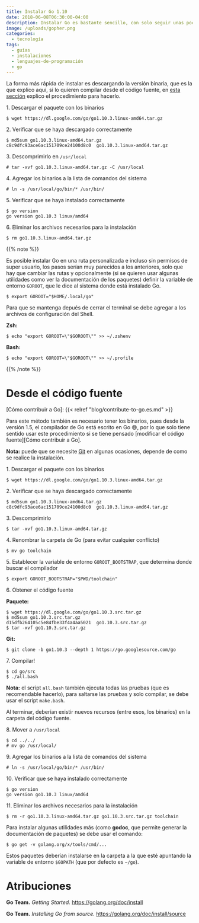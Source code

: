 ```yaml
---
title: Instalar Go 1.10
date: 2018-06-08T06:30:00-04:00
description: Instalar Go es bastante sencillo, con solo seguir unas pocas instrucciones cualquiera puede hacerlo.
image: /uploads/gopher.png
categories:
  - tecnología
tags:
  - guías
  - instalaciones
  - lenguajes-de-programación
  - go
---
```


La forma más rápida de instalar es descargando la versión binaria, que es la
que explico aquí, si lo quieren compilar desde el código fuente, en
[esta sección](#desde-el-código-fuente) explico el procedimiento para
hacerlo.

1\. Descargar el paquete con los binarios

```shell-session
$ wget https://dl.google.com/go/go1.10.3.linux-amd64.tar.gz
```

2\. Verificar que se haya descargado correctamente

```shell-session
$ md5sum go1.10.3.linux-amd64.tar.gz
c8c9dfc93ace6ac151709ce24100d8c0  go1.10.3.linux-amd64.tar.gz
```

3\. Descomprimirlo en `/usr/local`

```shell-session
# tar -xvf go1.10.3.linux-amd64.tar.gz -C /usr/local
```

4\. Agregar los binarios a la lista de comandos del sistema

```shell-session
# ln -s /usr/local/go/bin/* /usr/bin/
```

5\. Verificar que se haya instalado correctamente

```shell-session
$ go version
go version go1.10.3 linux/amd64
```

6\. Eliminar los archivos necesarios para la instalación

```shell-session
$ rm go1.10.3.linux-amd64.tar.gz
```

{{% note %}}

Es posible instalar Go en una ruta personalizada e incluso sin permisos de
super usuario, los pasos serían muy parecidos a los anteriores, solo que hay
que cambiar las rutas y opcionalmente (si se quieren usar algunas utilidades
como ver la documentación de los paquetes) definir la variable de entorno
`GOROOT`, que le dice al sistema donde está instalado Go.

```shell-session
$ export GOROOT="$HOME/.local/go"
```

Para que se mantenga depués de cerrar el terminal se debe agregar a los
archivos de configuración del Shell.

**Zsh:**

```shell-session
$ echo "export GOROOT=\"$GOROOT\"" >> ~/.zshenv
```

**Bash:**

```shell-session
$ echo "export GOROOT=\"$GOROOT\"" >> ~/.profile
```

{{% /note %}}

# Desde el código fuente

<!--lint disable no-undefined-references no-shortcut-reference-link-->

[Cómo contribuir a Go]: {{< relref "blog/contribute-to-go.es.md" >}}

Para este método también es necesario tener los binarios, pues desde la
versión 1.5, el compilador de Go está escrito en Go 😅, por lo que solo
tiene sentido usar este procedimiento si se tiene pensado [modificar el código
fuente][Cómo contribuir a Go].

<!--lint enable no-undefined-references no-shortcut-reference-link-->

**Nota:** puede que se necesite [Git](https://git-scm.com/) en algunas
ocasiones, depende de como se realice la instalación.

1\. Descargar el paquete con los binarios

```shell-session
$ wget https://dl.google.com/go/go1.10.3.linux-amd64.tar.gz
```

2\. Verificar que se haya descargado correctamente

```shell-session
$ md5sum go1.10.3.linux-amd64.tar.gz
c8c9dfc93ace6ac151709ce24100d8c0  go1.10.3.linux-amd64.tar.gz
```

3\. Descomprimirlo

```shell-session
$ tar -xvf go1.10.3.linux-amd64.tar.gz
```

4\. Renombrar la carpeta de Go (para evitar cualquier conflicto)

```shell-session
$ mv go toolchain
```

5\. Establecer la variable de entorno `GOROOT_BOOTSTRAP`, que determina donde
   buscar el compilador

```shell-session
$ export GOROOT_BOOTSTRAP="$PWD/toolchain"
```

6\. Obtener el código fuente

**Paquete:**

```shell-session
$ wget https://dl.google.com/go/go1.10.3.src.tar.gz
$ md5sum go1.10.3.src.tar.gz
d15dfb264105c5e84fbe33f4a4aa5021  go1.10.3.src.tar.gz
$ tar -xvf go1.10.3.src.tar.gz
```

**Git:**

```shell-session
$ git clone -b go1.10.3 --depth 1 https://go.googlesource.com/go
```

7\. Compilar!

```shell-session
$ cd go/src
$ ./all.bash
```

**Nota:** el script `all.bash` también ejecuta todas las pruebas (que es
recomendable hacerlo), para saltarse las pruebas y solo compilar, se debe usar
el script `make.bash`.

Al terminar, deberían existir nuevos recursos (entre esos, los binarios) en la
carpeta del código fuente.

8\. Mover a `/usr/local`

```shell-session
$ cd ../../
# mv go /usr/local/
```

9\. Agregar los binarios a la lista de comandos del sistema

```shell-session
# ln -s /usr/local/go/bin/* /usr/bin/
```

10\. Verificar que se haya instalado correctamente

```shell-session
$ go version
go version go1.10.3 linux/amd64
```

11\. Eliminar los archivos necesarios para la instalación

```shell-session
$ rm -r go1.10.3.linux-amd64.tar.gz go1.10.3.src.tar.gz toolchain
```

Para instalar algunas utilidades más (como **godoc**, que permite generar la
documentación de paquetes) se debe usar el comando:

```shell-session
$ go get -v golang.org/x/tools/cmd/...
```

Estos paquetes deberían instalarse en la carpeta a la que esté apuntando la
variable de entorno `$GOPATH` (que por defecto es `~/go`).

# Atribuciones

**Go Team.** *Getting Started.* <https://golang.org/doc/install>

**Go Team.** *Installing Go from source.* <https://golang.org/doc/install/source>

